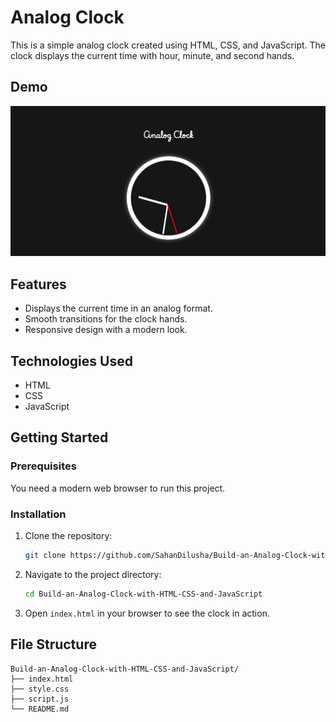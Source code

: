 # Analog Clock

This is a simple analog clock created using HTML, CSS, and JavaScript. The clock displays the current time with hour, minute, and second hands.

## Demo

![Analog Clock](https://github.com/SahanDilusha/Build-an-Analog-Clock-with-HTML-CSS-and-JavaScript/blob/c0f8fa30fb715b4d3bb30a5e48f169cf2db1edaa/Screenshot.png)

## Features

- Displays the current time in an analog format.
- Smooth transitions for the clock hands.
- Responsive design with a modern look.

## Technologies Used

- HTML
- CSS
- JavaScript

## Getting Started

### Prerequisites

You need a modern web browser to run this project.

### Installation

1. Clone the repository:

    ```bash
    git clone https://github.com/SahanDilusha/Build-an-Analog-Clock-with-HTML-CSS-and-JavaScript.git
    ```

2. Navigate to the project directory:

    ```bash
    cd Build-an-Analog-Clock-with-HTML-CSS-and-JavaScript
    ```

3. Open `index.html` in your browser to see the clock in action.

## File Structure

```plaintext
Build-an-Analog-Clock-with-HTML-CSS-and-JavaScript/
├── index.html
├── style.css
├── script.js
└── README.md
